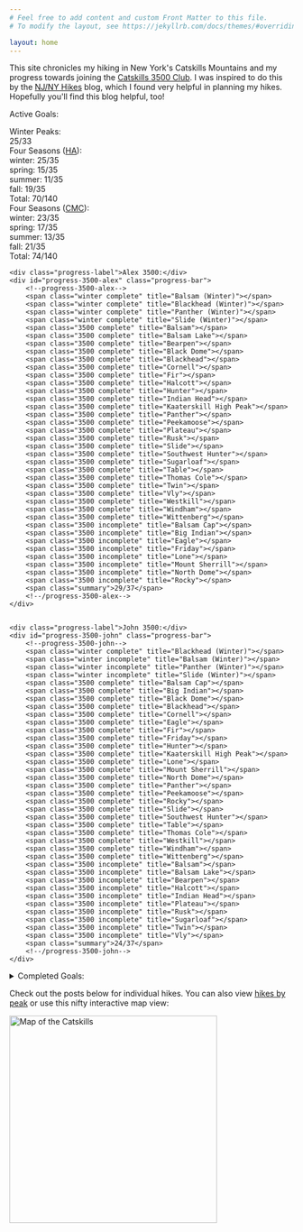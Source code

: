```yaml
---
# Feel free to add content and custom Front Matter to this file.
# To modify the layout, see https://jekyllrb.com/docs/themes/#overriding-theme-defaults

layout: home
---
```


This site chronicles my hiking in New York's Catskills Mountains and my progress towards joining the [Catskills 3500 Club][club]. I was inspired to do this by the [NJ/NY Hikes][njny] blog, which I found very helpful in planning my hikes. Hopefully you'll find this blog helpful, too!

Active Goals:

<div id="progress" class="progress">
    <div class="progress-label">Winter Peaks:</div>
    <div id="progress-winter" class="progress-bar">
        <!--progress-winter-->
        <span class="winter complete" title="Balsam"></span>
        <span class="winter complete" title="Balsam Cap"></span>
        <span class="winter complete" title="Bearpen"></span>
        <span class="winter complete" title="Big Indian"></span>
        <span class="winter complete" title="Black Dome"></span>
        <span class="winter complete" title="Blackhead"></span>
        <span class="winter complete" title="Eagle"></span>
        <span class="winter complete" title="Fir"></span>
        <span class="winter complete" title="Friday"></span>
        <span class="winter complete" title="Hunter"></span>
        <span class="winter complete" title="Indian Head"></span>
        <span class="winter complete" title="Lone"></span>
        <span class="winter complete" title="Panther"></span>
        <span class="winter complete" title="Peekamoose"></span>
        <span class="winter complete" title="Plateau"></span>
        <span class="winter complete" title="Rocky"></span>
        <span class="winter complete" title="Rusk"></span>
        <span class="winter complete" title="Slide"></span>
        <span class="winter complete" title="Southwest Hunter"></span>
        <span class="winter complete" title="Sugarloaf"></span>
        <span class="winter complete" title="Table"></span>
        <span class="winter complete" title="Thomas Cole"></span>
        <span class="winter complete" title="Twin"></span>
        <span class="winter complete" title="Vly"></span>
        <span class="winter complete" title="Windham"></span>
        <span class="winter incomplete" title="Balsam Lake"></span>
        <span class="winter incomplete" title="Cornell"></span>
        <span class="winter incomplete" title="Halcott"></span>
        <span class="winter incomplete" title="Kaaterskill High Peak"></span>
        <span class="winter incomplete" title="Mount Sherrill"></span>
        <span class="winter incomplete" title="North Dome"></span>
        <span class="winter incomplete" title="Westkill"></span>
        <span class="winter incomplete" title="Wittenberg"></span>
        <span class="summary">25/33</span>
        <!--/progress-winter-->
    </div>
    <div class="progress-label">Four Seasons (<a href="https://hikersanonymous.org/index.html#4-seasons">HA</a>):</div>
    <div id="progress-4seasons-ha">
        <!--progress-4seasons-ha-->
        <div class="season winter"><span class="progress-bar"><span class="complete" title="Slide: winter"></span>
        <span class="complete" title="Friday: winter"></span>
        <span class="complete" title="Balsam Cap: winter"></span>
        <span class="complete" title="Rocky: winter"></span>
        <span class="complete" title="Lone: winter"></span>
        <span class="complete" title="Table: winter"></span>
        <span class="complete" title="Peekamoose: winter"></span>
        <span class="complete" title="Panther: winter"></span>
        <span class="complete" title="Balsam: winter"></span>
        <span class="complete" title="Eagle: winter"></span>
        <span class="complete" title="Big Indian: winter"></span>
        <span class="complete" title="Fir: winter"></span>
        <span class="complete" title="Bearpen: winter"></span>
        <span class="complete" title="Vly: winter"></span>
        <span class="complete" title="Rusk: winter"></span>
        <span class="complete" title="Southwest Hunter: winter"></span>
        <span class="complete" title="Hunter: winter"></span>
        <span class="complete" title="Plateau: winter"></span>
        <span class="complete" title="Sugarloaf: winter"></span>
        <span class="complete" title="Indian Head: winter"></span>
        <span class="complete" title="Twin: winter"></span>
        <span class="complete" title="Blackhead: winter"></span>
        <span class="complete" title="Black Dome: winter"></span>
        <span class="complete" title="Thomas Cole: winter"></span>
        <span class="complete" title="Windham: winter"></span>
        <span class="incomplete" title="Wittenberg: winter"></span>
        <span class="incomplete" title="Cornell: winter"></span>
        <span class="incomplete" title="Balsam Lake: winter"></span>
        <span class="incomplete" title="Halcott: winter"></span>
        <span class="incomplete" title="North Dome: winter"></span>
        <span class="incomplete" title="Mount Sherrill: winter"></span>
        <span class="incomplete" title="Westkill: winter"></span>
        <span class="incomplete" title="Kaaterskill High Peak: winter"></span>
        <span class="incomplete" title="Doubletop: winter"></span>
        <span class="incomplete" title="Roundtop: winter"></span>
        </span><span class="summary">winter: 25/35</span>
        </div><div class="season spring"><span class="progress-bar"><span class="complete" title="Slide: spring"></span>
        <span class="complete" title="Panther: spring"></span>
        <span class="complete" title="Eagle: spring"></span>
        <span class="complete" title="Big Indian: spring"></span>
        <span class="complete" title="Fir: spring"></span>
        <span class="complete" title="Balsam Lake: spring"></span>
        <span class="complete" title="Halcott: spring"></span>
        <span class="complete" title="North Dome: spring"></span>
        <span class="complete" title="Mount Sherrill: spring"></span>
        <span class="complete" title="Rusk: spring"></span>
        <span class="complete" title="Westkill: spring"></span>
        <span class="complete" title="Sugarloaf: spring"></span>
        <span class="complete" title="Indian Head: spring"></span>
        <span class="complete" title="Twin: spring"></span>
        <span class="complete" title="Windham: spring"></span>
        <span class="incomplete" title="Wittenberg: spring"></span>
        <span class="incomplete" title="Cornell: spring"></span>
        <span class="incomplete" title="Friday: spring"></span>
        <span class="incomplete" title="Balsam Cap: spring"></span>
        <span class="incomplete" title="Rocky: spring"></span>
        <span class="incomplete" title="Lone: spring"></span>
        <span class="incomplete" title="Table: spring"></span>
        <span class="incomplete" title="Peekamoose: spring"></span>
        <span class="incomplete" title="Balsam: spring"></span>
        <span class="incomplete" title="Bearpen: spring"></span>
        <span class="incomplete" title="Vly: spring"></span>
        <span class="incomplete" title="Southwest Hunter: spring"></span>
        <span class="incomplete" title="Hunter: spring"></span>
        <span class="incomplete" title="Plateau: spring"></span>
        <span class="incomplete" title="Blackhead: spring"></span>
        <span class="incomplete" title="Black Dome: spring"></span>
        <span class="incomplete" title="Thomas Cole: spring"></span>
        <span class="incomplete" title="Kaaterskill High Peak: spring"></span>
        <span class="incomplete" title="Doubletop: spring"></span>
        <span class="incomplete" title="Roundtop: spring"></span>
        </span><span class="summary">spring: 15/35</span>
        </div><div class="season summer"><span class="progress-bar"><span class="complete" title="Table: summer"></span>
        <span class="complete" title="Peekamoose: summer"></span>
        <span class="complete" title="Balsam: summer"></span>
        <span class="complete" title="Southwest Hunter: summer"></span>
        <span class="complete" title="Hunter: summer"></span>
        <span class="complete" title="Plateau: summer"></span>
        <span class="complete" title="Indian Head: summer"></span>
        <span class="complete" title="Twin: summer"></span>
        <span class="complete" title="Blackhead: summer"></span>
        <span class="complete" title="Windham: summer"></span>
        <span class="complete" title="Kaaterskill High Peak: summer"></span>
        <span class="incomplete" title="Slide: summer"></span>
        <span class="incomplete" title="Wittenberg: summer"></span>
        <span class="incomplete" title="Cornell: summer"></span>
        <span class="incomplete" title="Friday: summer"></span>
        <span class="incomplete" title="Balsam Cap: summer"></span>
        <span class="incomplete" title="Rocky: summer"></span>
        <span class="incomplete" title="Lone: summer"></span>
        <span class="incomplete" title="Panther: summer"></span>
        <span class="incomplete" title="Eagle: summer"></span>
        <span class="incomplete" title="Big Indian: summer"></span>
        <span class="incomplete" title="Fir: summer"></span>
        <span class="incomplete" title="Balsam Lake: summer"></span>
        <span class="incomplete" title="Bearpen: summer"></span>
        <span class="incomplete" title="Vly: summer"></span>
        <span class="incomplete" title="Halcott: summer"></span>
        <span class="incomplete" title="North Dome: summer"></span>
        <span class="incomplete" title="Mount Sherrill: summer"></span>
        <span class="incomplete" title="Rusk: summer"></span>
        <span class="incomplete" title="Westkill: summer"></span>
        <span class="incomplete" title="Sugarloaf: summer"></span>
        <span class="incomplete" title="Black Dome: summer"></span>
        <span class="incomplete" title="Thomas Cole: summer"></span>
        <span class="incomplete" title="Doubletop: summer"></span>
        <span class="incomplete" title="Roundtop: summer"></span>
        </span><span class="summary">summer: 11/35</span>
        </div><div class="season fall"><span class="progress-bar"><span class="complete" title="Slide: fall"></span>
        <span class="complete" title="Wittenberg: fall"></span>
        <span class="complete" title="Cornell: fall"></span>
        <span class="complete" title="Friday: fall"></span>
        <span class="complete" title="Balsam Cap: fall"></span>
        <span class="complete" title="Rocky: fall"></span>
        <span class="complete" title="Lone: fall"></span>
        <span class="complete" title="Table: fall"></span>
        <span class="complete" title="Peekamoose: fall"></span>
        <span class="complete" title="Westkill: fall"></span>
        <span class="complete" title="Plateau: fall"></span>
        <span class="complete" title="Sugarloaf: fall"></span>
        <span class="complete" title="Indian Head: fall"></span>
        <span class="complete" title="Twin: fall"></span>
        <span class="complete" title="Blackhead: fall"></span>
        <span class="complete" title="Black Dome: fall"></span>
        <span class="complete" title="Thomas Cole: fall"></span>
        <span class="complete" title="Windham: fall"></span>
        <span class="complete" title="Kaaterskill High Peak: fall"></span>
        <span class="incomplete" title="Panther: fall"></span>
        <span class="incomplete" title="Balsam: fall"></span>
        <span class="incomplete" title="Eagle: fall"></span>
        <span class="incomplete" title="Big Indian: fall"></span>
        <span class="incomplete" title="Fir: fall"></span>
        <span class="incomplete" title="Balsam Lake: fall"></span>
        <span class="incomplete" title="Bearpen: fall"></span>
        <span class="incomplete" title="Vly: fall"></span>
        <span class="incomplete" title="Halcott: fall"></span>
        <span class="incomplete" title="North Dome: fall"></span>
        <span class="incomplete" title="Mount Sherrill: fall"></span>
        <span class="incomplete" title="Rusk: fall"></span>
        <span class="incomplete" title="Southwest Hunter: fall"></span>
        <span class="incomplete" title="Hunter: fall"></span>
        <span class="incomplete" title="Doubletop: fall"></span>
        <span class="incomplete" title="Roundtop: fall"></span>
        </span><span class="summary">fall: 19/35</span>
        </div><span class="summary">Total: 70/140</span>
        <!--/progress-4seasons-ha-->
    </div>
    <div class="progress-label">Four Seasons (<a href="https://www.catskillmountainclub.org/the-catskills-4-seasons-140-the-catskills-grid-420">CMC</a>):</div>
    <div id="progress-4seasons-cmc">
        <!--progress-4seasons-cmc-->
        <div class="season winter"><span class="progress-bar"><span class="complete" title="Slide: winter"></span>
        <span class="complete" title="Friday: winter"></span>
        <span class="complete" title="Balsam Cap: winter"></span>
        <span class="complete" title="Rocky: winter"></span>
        <span class="complete" title="Lone: winter"></span>
        <span class="complete" title="Table: winter"></span>
        <span class="complete" title="Peekamoose: winter"></span>
        <span class="complete" title="Panther: winter"></span>
        <span class="complete" title="Balsam: winter"></span>
        <span class="complete" title="Eagle: winter"></span>
        <span class="complete" title="Big Indian: winter"></span>
        <span class="complete" title="Fir: winter"></span>
        <span class="complete" title="Rusk: winter"></span>
        <span class="complete" title="Southwest Hunter: winter"></span>
        <span class="complete" title="Hunter: winter"></span>
        <span class="complete" title="Plateau: winter"></span>
        <span class="complete" title="Sugarloaf: winter"></span>
        <span class="complete" title="Indian Head: winter"></span>
        <span class="complete" title="Twin: winter"></span>
        <span class="complete" title="Blackhead: winter"></span>
        <span class="complete" title="Black Dome: winter"></span>
        <span class="complete" title="Thomas Cole: winter"></span>
        <span class="complete" title="Windham: winter"></span>
        <span class="incomplete" title="Wittenberg: winter"></span>
        <span class="incomplete" title="Cornell: winter"></span>
        <span class="incomplete" title="Balsam Lake: winter"></span>
        <span class="incomplete" title="Bearpen: winter"></span>
        <span class="incomplete" title="Vly: winter"></span>
        <span class="incomplete" title="Halcott: winter"></span>
        <span class="incomplete" title="North Dome: winter"></span>
        <span class="incomplete" title="Mount Sherrill: winter"></span>
        <span class="incomplete" title="Westkill: winter"></span>
        <span class="incomplete" title="Kaaterskill High Peak: winter"></span>
        <span class="incomplete" title="Millbrook Ridge: winter"></span>
        <span class="incomplete" title="Dry Brook Ridge: winter"></span>
        </span><span class="summary">winter: 23/35</span>
        </div><div class="season spring"><span class="progress-bar"><span class="complete" title="Panther: spring"></span>
        <span class="complete" title="Eagle: spring"></span>
        <span class="complete" title="Big Indian: spring"></span>
        <span class="complete" title="Fir: spring"></span>
        <span class="complete" title="Balsam Lake: spring"></span>
        <span class="complete" title="Bearpen: spring"></span>
        <span class="complete" title="Vly: spring"></span>
        <span class="complete" title="Halcott: spring"></span>
        <span class="complete" title="North Dome: spring"></span>
        <span class="complete" title="Mount Sherrill: spring"></span>
        <span class="complete" title="Rusk: spring"></span>
        <span class="complete" title="Westkill: spring"></span>
        <span class="complete" title="Sugarloaf: spring"></span>
        <span class="complete" title="Indian Head: spring"></span>
        <span class="complete" title="Twin: spring"></span>
        <span class="complete" title="Windham: spring"></span>
        <span class="complete" title="Dry Brook Ridge: spring"></span>
        <span class="incomplete" title="Slide: spring"></span>
        <span class="incomplete" title="Wittenberg: spring"></span>
        <span class="incomplete" title="Cornell: spring"></span>
        <span class="incomplete" title="Friday: spring"></span>
        <span class="incomplete" title="Balsam Cap: spring"></span>
        <span class="incomplete" title="Rocky: spring"></span>
        <span class="incomplete" title="Lone: spring"></span>
        <span class="incomplete" title="Table: spring"></span>
        <span class="incomplete" title="Peekamoose: spring"></span>
        <span class="incomplete" title="Balsam: spring"></span>
        <span class="incomplete" title="Southwest Hunter: spring"></span>
        <span class="incomplete" title="Hunter: spring"></span>
        <span class="incomplete" title="Plateau: spring"></span>
        <span class="incomplete" title="Blackhead: spring"></span>
        <span class="incomplete" title="Black Dome: spring"></span>
        <span class="incomplete" title="Thomas Cole: spring"></span>
        <span class="incomplete" title="Kaaterskill High Peak: spring"></span>
        <span class="incomplete" title="Millbrook Ridge: spring"></span>
        </span><span class="summary">spring: 17/35</span>
        </div><div class="season summer"><span class="progress-bar"><span class="complete" title="Slide: summer"></span>
        <span class="complete" title="Table: summer"></span>
        <span class="complete" title="Peekamoose: summer"></span>
        <span class="complete" title="Panther: summer"></span>
        <span class="complete" title="Balsam: summer"></span>
        <span class="complete" title="Southwest Hunter: summer"></span>
        <span class="complete" title="Hunter: summer"></span>
        <span class="complete" title="Plateau: summer"></span>
        <span class="complete" title="Indian Head: summer"></span>
        <span class="complete" title="Twin: summer"></span>
        <span class="complete" title="Blackhead: summer"></span>
        <span class="complete" title="Windham: summer"></span>
        <span class="complete" title="Kaaterskill High Peak: summer"></span>
        <span class="incomplete" title="Wittenberg: summer"></span>
        <span class="incomplete" title="Cornell: summer"></span>
        <span class="incomplete" title="Friday: summer"></span>
        <span class="incomplete" title="Balsam Cap: summer"></span>
        <span class="incomplete" title="Rocky: summer"></span>
        <span class="incomplete" title="Lone: summer"></span>
        <span class="incomplete" title="Eagle: summer"></span>
        <span class="incomplete" title="Big Indian: summer"></span>
        <span class="incomplete" title="Fir: summer"></span>
        <span class="incomplete" title="Balsam Lake: summer"></span>
        <span class="incomplete" title="Bearpen: summer"></span>
        <span class="incomplete" title="Vly: summer"></span>
        <span class="incomplete" title="Halcott: summer"></span>
        <span class="incomplete" title="North Dome: summer"></span>
        <span class="incomplete" title="Mount Sherrill: summer"></span>
        <span class="incomplete" title="Rusk: summer"></span>
        <span class="incomplete" title="Westkill: summer"></span>
        <span class="incomplete" title="Sugarloaf: summer"></span>
        <span class="incomplete" title="Black Dome: summer"></span>
        <span class="incomplete" title="Thomas Cole: summer"></span>
        <span class="incomplete" title="Millbrook Ridge: summer"></span>
        <span class="incomplete" title="Dry Brook Ridge: summer"></span>
        </span><span class="summary">summer: 13/35</span>
        </div><div class="season fall"><span class="progress-bar"><span class="complete" title="Slide: fall"></span>
        <span class="complete" title="Wittenberg: fall"></span>
        <span class="complete" title="Cornell: fall"></span>
        <span class="complete" title="Friday: fall"></span>
        <span class="complete" title="Balsam Cap: fall"></span>
        <span class="complete" title="Rocky: fall"></span>
        <span class="complete" title="Lone: fall"></span>
        <span class="complete" title="Table: fall"></span>
        <span class="complete" title="Peekamoose: fall"></span>
        <span class="complete" title="Westkill: fall"></span>
        <span class="complete" title="Southwest Hunter: fall"></span>
        <span class="complete" title="Hunter: fall"></span>
        <span class="complete" title="Plateau: fall"></span>
        <span class="complete" title="Sugarloaf: fall"></span>
        <span class="complete" title="Indian Head: fall"></span>
        <span class="complete" title="Twin: fall"></span>
        <span class="complete" title="Blackhead: fall"></span>
        <span class="complete" title="Black Dome: fall"></span>
        <span class="complete" title="Thomas Cole: fall"></span>
        <span class="complete" title="Windham: fall"></span>
        <span class="complete" title="Kaaterskill High Peak: fall"></span>
        <span class="incomplete" title="Panther: fall"></span>
        <span class="incomplete" title="Balsam: fall"></span>
        <span class="incomplete" title="Eagle: fall"></span>
        <span class="incomplete" title="Big Indian: fall"></span>
        <span class="incomplete" title="Fir: fall"></span>
        <span class="incomplete" title="Balsam Lake: fall"></span>
        <span class="incomplete" title="Bearpen: fall"></span>
        <span class="incomplete" title="Vly: fall"></span>
        <span class="incomplete" title="Halcott: fall"></span>
        <span class="incomplete" title="North Dome: fall"></span>
        <span class="incomplete" title="Mount Sherrill: fall"></span>
        <span class="incomplete" title="Rusk: fall"></span>
        <span class="incomplete" title="Millbrook Ridge: fall"></span>
        <span class="incomplete" title="Dry Brook Ridge: fall"></span>
        </span><span class="summary">fall: 21/35</span>
        </div><span class="summary">Total: 74/140</span>
        <!--/progress-4seasons-cmc-->
    </div>

    <div class="progress-label">Alex 3500:</div>
    <div id="progress-3500-alex" class="progress-bar">
        <!--progress-3500-alex-->
        <span class="winter complete" title="Balsam (Winter)"></span>
        <span class="winter complete" title="Blackhead (Winter)"></span>
        <span class="winter complete" title="Panther (Winter)"></span>
        <span class="winter complete" title="Slide (Winter)"></span>
        <span class="3500 complete" title="Balsam"></span>
        <span class="3500 complete" title="Balsam Lake"></span>
        <span class="3500 complete" title="Bearpen"></span>
        <span class="3500 complete" title="Black Dome"></span>
        <span class="3500 complete" title="Blackhead"></span>
        <span class="3500 complete" title="Cornell"></span>
        <span class="3500 complete" title="Fir"></span>
        <span class="3500 complete" title="Halcott"></span>
        <span class="3500 complete" title="Hunter"></span>
        <span class="3500 complete" title="Indian Head"></span>
        <span class="3500 complete" title="Kaaterskill High Peak"></span>
        <span class="3500 complete" title="Panther"></span>
        <span class="3500 complete" title="Peekamoose"></span>
        <span class="3500 complete" title="Plateau"></span>
        <span class="3500 complete" title="Rusk"></span>
        <span class="3500 complete" title="Slide"></span>
        <span class="3500 complete" title="Southwest Hunter"></span>
        <span class="3500 complete" title="Sugarloaf"></span>
        <span class="3500 complete" title="Table"></span>
        <span class="3500 complete" title="Thomas Cole"></span>
        <span class="3500 complete" title="Twin"></span>
        <span class="3500 complete" title="Vly"></span>
        <span class="3500 complete" title="Westkill"></span>
        <span class="3500 complete" title="Windham"></span>
        <span class="3500 complete" title="Wittenberg"></span>
        <span class="3500 incomplete" title="Balsam Cap"></span>
        <span class="3500 incomplete" title="Big Indian"></span>
        <span class="3500 incomplete" title="Eagle"></span>
        <span class="3500 incomplete" title="Friday"></span>
        <span class="3500 incomplete" title="Lone"></span>
        <span class="3500 incomplete" title="Mount Sherrill"></span>
        <span class="3500 incomplete" title="North Dome"></span>
        <span class="3500 incomplete" title="Rocky"></span>
        <span class="summary">29/37</span>
        <!--/progress-3500-alex-->
    </div>


    <div class="progress-label">John 3500:</div>
    <div id="progress-3500-john" class="progress-bar">
        <!--progress-3500-john-->
        <span class="winter complete" title="Blackhead (Winter)"></span>
        <span class="winter incomplete" title="Balsam (Winter)"></span>
        <span class="winter incomplete" title="Panther (Winter)"></span>
        <span class="winter incomplete" title="Slide (Winter)"></span>
        <span class="3500 complete" title="Balsam Cap"></span>
        <span class="3500 complete" title="Big Indian"></span>
        <span class="3500 complete" title="Black Dome"></span>
        <span class="3500 complete" title="Blackhead"></span>
        <span class="3500 complete" title="Cornell"></span>
        <span class="3500 complete" title="Eagle"></span>
        <span class="3500 complete" title="Fir"></span>
        <span class="3500 complete" title="Friday"></span>
        <span class="3500 complete" title="Hunter"></span>
        <span class="3500 complete" title="Kaaterskill High Peak"></span>
        <span class="3500 complete" title="Lone"></span>
        <span class="3500 complete" title="Mount Sherrill"></span>
        <span class="3500 complete" title="North Dome"></span>
        <span class="3500 complete" title="Panther"></span>
        <span class="3500 complete" title="Peekamoose"></span>
        <span class="3500 complete" title="Rocky"></span>
        <span class="3500 complete" title="Slide"></span>
        <span class="3500 complete" title="Southwest Hunter"></span>
        <span class="3500 complete" title="Table"></span>
        <span class="3500 complete" title="Thomas Cole"></span>
        <span class="3500 complete" title="Westkill"></span>
        <span class="3500 complete" title="Windham"></span>
        <span class="3500 complete" title="Wittenberg"></span>
        <span class="3500 incomplete" title="Balsam"></span>
        <span class="3500 incomplete" title="Balsam Lake"></span>
        <span class="3500 incomplete" title="Bearpen"></span>
        <span class="3500 incomplete" title="Halcott"></span>
        <span class="3500 incomplete" title="Indian Head"></span>
        <span class="3500 incomplete" title="Plateau"></span>
        <span class="3500 incomplete" title="Rusk"></span>
        <span class="3500 incomplete" title="Sugarloaf"></span>
        <span class="3500 incomplete" title="Twin"></span>
        <span class="3500 incomplete" title="Vly"></span>
        <span class="summary">24/37</span>
        <!--/progress-3500-john-->
    </div>
</div>

<details>
<summary>Completed Goals:</summary>

<div id="archived-progress" class="progress">
    <div class="progress-label">3500 Club:</div>
    <div id="progress-3500" class="progress-bar">
        <!--progress-3500-->
        <span class="winter complete" title="Balsam (Winter)"></span>
        <span class="winter complete" title="Blackhead (Winter)"></span>
        <span class="winter complete" title="Panther (Winter)"></span>
        <span class="winter complete" title="Slide (Winter)"></span>
        <span class="3500 complete" title="Balsam"></span>
        <span class="3500 complete" title="Balsam Cap"></span>
        <span class="3500 complete" title="Balsam Lake"></span>
        <span class="3500 complete" title="Bearpen"></span>
        <span class="3500 complete" title="Big Indian"></span>
        <span class="3500 complete" title="Black Dome"></span>
        <span class="3500 complete" title="Blackhead"></span>
        <span class="3500 complete" title="Cornell"></span>
        <span class="3500 complete" title="Eagle"></span>
        <span class="3500 complete" title="Fir"></span>
        <span class="3500 complete" title="Friday"></span>
        <span class="3500 complete" title="Halcott"></span>
        <span class="3500 complete" title="Hunter"></span>
        <span class="3500 complete" title="Indian Head"></span>
        <span class="3500 complete" title="Kaaterskill High Peak"></span>
        <span class="3500 complete" title="Lone"></span>
        <span class="3500 complete" title="Mount Sherrill"></span>
        <span class="3500 complete" title="North Dome"></span>
        <span class="3500 complete" title="Panther"></span>
        <span class="3500 complete" title="Peekamoose"></span>
        <span class="3500 complete" title="Plateau"></span>
        <span class="3500 complete" title="Rocky"></span>
        <span class="3500 complete" title="Rusk"></span>
        <span class="3500 complete" title="Slide"></span>
        <span class="3500 complete" title="Southwest Hunter"></span>
        <span class="3500 complete" title="Sugarloaf"></span>
        <span class="3500 complete" title="Table"></span>
        <span class="3500 complete" title="Thomas Cole"></span>
        <span class="3500 complete" title="Twin"></span>
        <span class="3500 complete" title="Vly"></span>
        <span class="3500 complete" title="Westkill"></span>
        <span class="3500 complete" title="Windham"></span>
        <span class="3500 complete" title="Wittenberg"></span>
        <span class="summary">37/37</span>
        <!--/progress-3500-->
    </div>
    <div class="progress-label">2023 Peaks:</div>
    <div id="progress-2023" class="progress-bar">
        <!--progress-2023-->
        <span class="complete" title="Balsam"></span>
        <span class="complete" title="Balsam Cap"></span>
        <span class="complete" title="Balsam Lake"></span>
        <span class="complete" title="Bearpen"></span>
        <span class="complete" title="Big Indian"></span>
        <span class="complete" title="Black Dome"></span>
        <span class="complete" title="Blackhead"></span>
        <span class="complete" title="Cornell"></span>
        <span class="complete" title="Eagle"></span>
        <span class="complete" title="Fir"></span>
        <span class="complete" title="Friday"></span>
        <span class="complete" title="Halcott"></span>
        <span class="complete" title="Hunter"></span>
        <span class="complete" title="Indian Head"></span>
        <span class="complete" title="Kaaterskill High Peak"></span>
        <span class="complete" title="Lone"></span>
        <span class="complete" title="Mount Sherrill"></span>
        <span class="complete" title="North Dome"></span>
        <span class="complete" title="Panther"></span>
        <span class="complete" title="Peekamoose"></span>
        <span class="complete" title="Plateau"></span>
        <span class="complete" title="Rocky"></span>
        <span class="complete" title="Rusk"></span>
        <span class="complete" title="Slide"></span>
        <span class="complete" title="Southwest Hunter"></span>
        <span class="complete" title="Sugarloaf"></span>
        <span class="complete" title="Table"></span>
        <span class="complete" title="Thomas Cole"></span>
        <span class="complete" title="Twin"></span>
        <span class="complete" title="Vly"></span>
        <span class="complete" title="Westkill"></span>
        <span class="complete" title="Windham"></span>
        <span class="complete" title="Wittenberg"></span>
        <span class="summary">33/33</span>
        <!--/progress-2023-->
    </div>
</div>
</details>

Check out the posts below for individual hikes. You can also view [hikes by peak] or use this nifty interactive map view:

[<img src="/catskills/assets/img/map-preview.png" width="368" height="368" alt="Map of the Catskills">](map/)

[club]: http://catskill-3500-club.org/
[njny]: https://www.njnyhikes.com/p/map.html
[hikes by peak]: peaks.html
